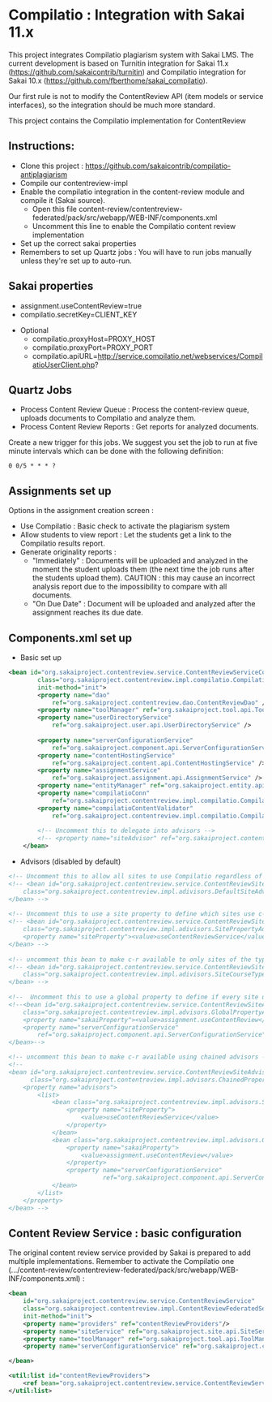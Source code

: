 # Compilatio : Integration with Sakai 11.x

This project integrates Compilatio plagiarism system with Sakai LMS. The current development is based on Turnitin integration for Sakai 11.x (https://github.com/sakaicontrib/turnitin) and Compilatio integration for Sakai 10.x (https://github.com/fberthome/sakai_compilatio).

Our first rule is not to modify the ContentReview API (item models or service interfaces), so the integration should be much more standard.

This project contains the Compilatio implementation for ContentReview


## Instructions:

- Clone this project : https://github.com/sakaicontrib/compilatio-antiplagiarism
- Compile our contentreview-impl
- Enable the compilatio integration in the content-review module and compile it (Sakai source).
  - Open this file content-review/contentreview-federated/pack/src/webapp/WEB-INF/components.xml
  - Uncomment this line <ref bean="org.sakaiproject.contentreview.service.ContentReviewServiceCompilatio"/> to enable the Compilatio content review implementation
- Set up the correct sakai properties
- Remembers to set up Quartz jobs : You will have to run jobs manually unless they're set up to auto-run.

## Sakai properties

- assignment.useContentReview=true
- compilatio.secretKey=CLIENT_KEY

* Optional
  - compilatio.proxyHost=PROXY_HOST
  - compilatio.proxyPort=PROXY_PORT
  - compilatio.apiURL=http://service.compilatio.net/webservices/CompilatioUserClient.php?

## Quartz Jobs

- Process Content Review Queue : Process the content-review queue, uploads documents to Compilatio and analyze them.
- Process Content Review Reports : Get reports for analyzed documents.

Create a new trigger for this jobs. We suggest you set the job to run at five minute intervals which can be done with the following definition:
```
0 0/5 * * * ?
```

## Assignments set up

Options in the assignment creation screen : 
- Use Compilatio : Basic check to activate the plagiarism system
- Allow students to view report : Let the students get a link to the Compilatio results report.
- Generate originality reports : 
  * "Immediately" : Documents will be uploaded and analyzed in the moment the student uploads them (the next time the job runs after the students upload them). CAUTION : this may cause an incorrect analysis report due to the impossibility to compare with all documents.
  * "On Due Date" : Document will be uploaded and analyzed after the assignment reaches its due date.

## Components.xml set up
* Basic set up
```xml
<bean id="org.sakaiproject.contentreview.service.ContentReviewServiceCompilatio"
		class="org.sakaiproject.contentreview.impl.compilatio.CompilatioReviewServiceImpl"
		init-method="init">
		<property name="dao"
			ref="org.sakaiproject.contentreview.dao.ContentReviewDao" />
		<property name="toolManager" ref="org.sakaiproject.tool.api.ToolManager" />
		<property name="userDirectoryService"
			ref="org.sakaiproject.user.api.UserDirectoryService" />
		
		<property name="serverConfigurationService"
			ref="org.sakaiproject.component.api.ServerConfigurationService" />
		<property name="contentHostingService"
			ref="org.sakaiproject.content.api.ContentHostingService" />
		<property name="assignmentService"
			ref="org.sakaiproject.assignment.api.AssignmentService" />
		<property name="entityManager" ref="org.sakaiproject.entity.api.EntityManager" />
		<property name="compilatioConn"
			ref="org.sakaiproject.contentreview.impl.compilatio.CompilatioAccountConnection" />
		<property name="compilatioContentValidator"
			ref="org.sakaiproject.contentreview.impl.compilatio.CompilatioContentValidator" />
			
		<!-- Uncomment this to delegate into advisors -->
		<!-- <property name="siteAdvisor" ref="org.sakaiproject.contentreview.service.ContentReviewSiteAdvisor" /> -->
	</bean>
```

* Advisors (disabled by default)
```xml
<!-- Uncomment this to allow all sites to use Compilatio regardless of site, type, or property -->
<!-- <bean id="org.sakaiproject.contentreview.service.ContentReviewSiteAdvisor" 
	class="org.sakaiproject.contentreview.impl.adivisors.DefaultSiteAdvisor"> 
</bean> -->
	
<!-- Uncomment this to use a site property to define which sites use c-r -->
<!-- <bean id="org.sakaiproject.contentreview.service.ContentReviewSiteAdvisor" 
	class="org.sakaiproject.contentreview.impl.adivisors.SitePropertyAdvisor"> 
	<property name="siteProperty"><value>useContentReviewService</value></property> 
</bean> -->
	
<!-- uncomment this bean to make c-r available to only sites of the type course -->
<!-- <bean id="org.sakaiproject.contentreview.service.ContentReviewSiteAdvisor" 
	class="org.sakaiproject.contentreview.impl.adivisors.SiteCourseTypeAdvisor"> 
</bean> -->
	
<!--  Uncomment this to use a global property to define if every site uses c-r -->
<!--<bean id="org.sakaiproject.contentreview.service.ContentReviewSiteAdvisor" 
	class="org.sakaiproject.contentreview.impl.advisors.GlobalPropertyAdvisor">
	<property name="sakaiProperty"><value>assignment.useContentReview</value></property>
	<property name="serverConfigurationService"
		ref="org.sakaiproject.component.api.ServerConfigurationService" />
</bean>-->

<!-- uncomment this bean to make c-r available using chained advisors -->
<!--
<bean id="org.sakaiproject.contentreview.service.ContentReviewSiteAdvisor"
	  class="org.sakaiproject.contentreview.impl.advisors.ChainedPropertyAdvisor">
	<property name="advisors">
		<list>
			<bean class="org.sakaiproject.contentreview.impl.advisors.SitePropertyAdvisor">
				<property name="siteProperty">
					<value>useContentReviewService</value>
				</property>
			</bean>
			<bean class="org.sakaiproject.contentreview.impl.advisors.GlobalPropertyAdvisor">
				<property name="sakaiProperty">
					<value>assignment.useContentReview</value>
				</property>
				<property name="serverConfigurationService"
						  ref="org.sakaiproject.component.api.ServerConfigurationService"/>
			</bean>
		</list>
	</property>
</bean> -->
```
## Content Review Service : basic configuration

The original content review service provided by Sakai is prepared to add multiple implementations. Remember to activate the Compilatio one (.../content-review/contentreview-federated/pack/src/webapp/WEB-INF/components.xml) :

```xml
<bean
    id="org.sakaiproject.contentreview.service.ContentReviewService"
    class="org.sakaiproject.contentreview.impl.ContentReviewFederatedServiceImpl"
    init-method="init">
    <property name="providers" ref="contentReviewProviders"/>
    <property name="siteService" ref="org.sakaiproject.site.api.SiteService"/>
    <property name="toolManager" ref="org.sakaiproject.tool.api.ToolManager"/>
    <property name="serverConfigurationService" ref="org.sakaiproject.component.api.ServerConfigurationService" />

</bean>

<util:list id="contentReviewProviders">
    <ref bean="org.sakaiproject.contentreview.service.ContentReviewServiceCompilatio"/>
</util:list>
```

